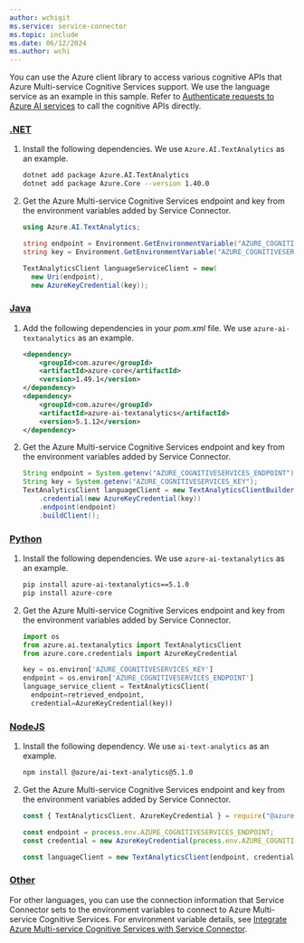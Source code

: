 ```yaml
---
author: wchigit
ms.service: service-connector
ms.topic: include
ms.date: 06/12/2024
ms.author: wchi
---
```


You can use the Azure client library to access various cognitive APIs that Azure Multi-service Cognitive Services support. We use the language service as an example in this sample. Refer to [Authenticate requests to Azure AI services](https://learn.microsoft.com/en-us/azure/ai-services/authentication#authenticate-with-a-multi-service-resource-key) to call the cognitive APIs directly.

### [.NET](#tab/dotnet)

1. Install the following dependencies. We use `Azure.AI.TextAnalytics` as an example.
    ```bash
    dotnet add package Azure.AI.TextAnalytics
    dotnet add package Azure.Core --version 1.40.0
    ```
1. Get the Azure Multi-service Cognitive Services endpoint and key from the environment variables added by Service Connector.
    
    ```csharp
    using Azure.AI.TextAnalytics;
    
    string endpoint = Environment.GetEnvironmentVariable("AZURE_COGNITIVESERVICES_ENDPOINT")
    string key = Environment.GetEnvironmentVariable("AZURE_COGNITIVESERVICES_KEY");

    TextAnalyticsClient languageServiceClient = new(
      new Uri(endpoint),
      new AzureKeyCredential(key));
    ```
    
### [Java](#tab/java)

1. Add the following dependencies in your *pom.xml* file. We use `azure-ai-textanalytics` as an example.
    ```xml
    <dependency>
        <groupId>com.azure</groupId>
        <artifactId>azure-core</artifactId>
        <version>1.49.1</version>
    </dependency>
    <dependency>
        <groupId>com.azure</groupId>
        <artifactId>azure-ai-textanalytics</artifactId>
        <version>5.1.12</version>
    </dependency>
    ```
1. Get the Azure Multi-service Cognitive Services endpoint and key from the environment variables added by Service Connector.
    ```java
    String endpoint = System.getenv("AZURE_COGNITIVESERVICES_ENDPOINT");
    String key = System.getenv("AZURE_COGNITIVESERVICES_KEY");
    TextAnalyticsClient languageClient = new TextAnalyticsClientBuilder()
        .credential(new AzureKeyCredential(key))
        .endpoint(endpoint)
        .buildClient();
    ```

### [Python](#tab/python)

1. Install the following dependencies. We use `azure-ai-textanalytics` as an example.
    ```bash
    pip install azure-ai-textanalytics==5.1.0
    pip install azure-core
    ```
1. Get the Azure Multi-service Cognitive Services endpoint and key from the environment variables added by Service Connector.
    ```python
    import os
    from azure.ai.textanalytics import TextAnalyticsClient
    from azure.core.credentials import AzureKeyCredential
    
    key = os.environ['AZURE_COGNITIVESERVICES_KEY']
    endpoint = os.environ['AZURE_COGNITIVESERVICES_ENDPOINT']
    language_service_client = TextAnalyticsClient(
      endpoint=retrieved_endpoint, 
      credential=AzureKeyCredential(key))
    ```

### [NodeJS](#tab/nodejs)

1. Install the following dependency. We use `ai-text-analytics` as an example.
    ```bash
    npm install @azure/ai-text-analytics@5.1.0
    ```
1. Get the Azure Multi-service Cognitive Services endpoint and key from the environment variables added by Service Connector.
    
    ```javascript
    const { TextAnalyticsClient, AzureKeyCredential } = require("@azure/ai-text-analytics");

    const endpoint = process.env.AZURE_COGNITIVESERVICES_ENDPOINT;
    const credential = new AzureKeyCredential(process.env.AZURE_COGNITIVESERVICES_KEY);

    const languageClient = new TextAnalyticsClient(endpoint, credential);
    ```

### [Other](#tab/none)
For other languages, you can use the connection information that Service Connector sets to the environment variables to connect to Azure Multi-service Cognitive Services. For environment variable details, see [Integrate Azure Multi-service Cognitive Services with Service Connector](../how-to-integrate-cognitive-services.md).